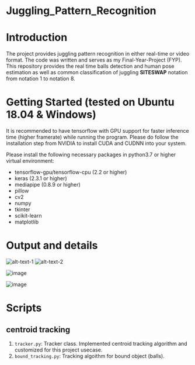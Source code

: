# Juggling_Pattern_Recognition

# Introduction
The project provides juggling pattern recognition in either real-time or video format. The code was written and serves
as my Final-Year-Project (FYP). This repository provides the real time balls detection and human pose estimation as well as common classification of juggling **SITESWAP** notation from notation 1 to notation 8.

# Getting Started (tested on Ubuntu 18.04 & Windows)
It is recommended to have tensorflow with GPU support for faster inference time (higher framerate) while running the program. Please do follow the installation step from NVIDIA to install CUDA and CUDNN into your system.

Please install the following necessary packages in python3.7 or higher virtual environment:
* tensorflow-gpu/tensorflow-cpu (2.2 or higher)
* keras (2.3.1 or higher)
* mediapipe (0.8.9 or higher)
* pillow
* cv2
* numpy
* tkinter
* scikit-learn
* matplotlib


# Output and details
![alt-text-1](https://user-images.githubusercontent.com/49195906/151332629-1c43b810-8451-4a01-9552-7c1a19804311.png "title-1") ![alt-text-2](https://user-images.githubusercontent.com/49195906/151332456-56745ab9-e879-466c-aacc-f5eb204439d9.png "title-2")

![image](https://user-images.githubusercontent.com/49195906/151332629-1c43b810-8451-4a01-9552-7c1a19804311.png)


![image](https://user-images.githubusercontent.com/49195906/151332456-56745ab9-e879-466c-aacc-f5eb204439d9.png)





# Scripts
## centroid tracking
1. ```tracker.py```: Tracker class. Implemented centroid tracking algorithm and customized for this project usecase.
2. ```bound_tracking.py```: Tracking algoithm for bound object (balls).
